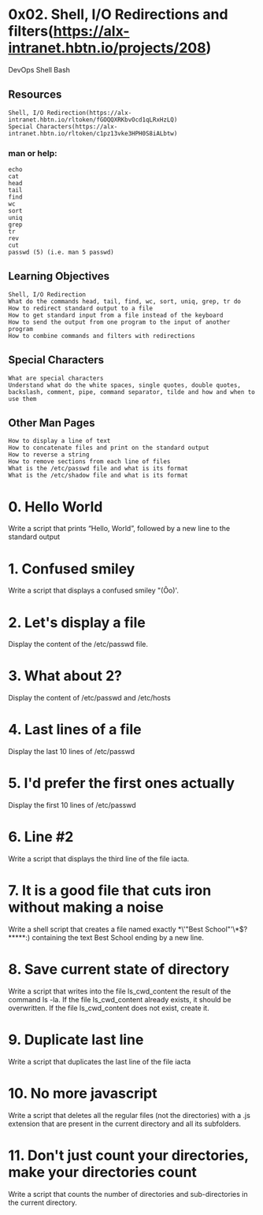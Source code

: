 # 0x02. Shell, I/O Redirections and filters(https://alx-intranet.hbtn.io/projects/208)
DevOps
Shell
Bash
## Resources
    Shell, I/O Redirection(https://alx-intranet.hbtn.io/rltoken/fGOQQXRKbvOcd1qLRxHzLQ)
    Special Characters(https://alx-intranet.hbtn.io/rltoken/c1pz13vke3HPH0S8iALbtw)
### man or help:
    echo
    cat
    head
    tail
    find
    wc
    sort
    uniq
    grep
    tr
    rev
    cut
    passwd (5) (i.e. man 5 passwd)
## Learning Objectives
    Shell, I/O Redirection
    What do the commands head, tail, find, wc, sort, uniq, grep, tr do
    How to redirect standard output to a file
    How to get standard input from a file instead of the keyboard
    How to send the output from one program to the input of another program
    How to combine commands and filters with redirections
## Special Characters
    What are special characters
    Understand what do the white spaces, single quotes, double quotes, backslash, comment, pipe, command separator, tilde and how and when to use them
## Other Man Pages
    How to display a line of text
    How to concatenate files and print on the standard output
    How to reverse a string
    How to remove sections from each line of files
    What is the /etc/passwd file and what is its format
    What is the /etc/shadow file and what is its format
# 0. Hello World
Write a script that prints “Hello, World”, followed by a new line to the standard output
# 1. Confused smiley
Write a script that displays a confused smiley "(Ôo)'.
# 2. Let's display a file
Display the content of the /etc/passwd file.
# 3. What about 2?
Display the content of /etc/passwd and /etc/hosts
# 4. Last lines of a file
Display the last 10 lines of /etc/passwd
# 5. I'd prefer the first ones actually
Display the first 10 lines of /etc/passwd
# 6. Line #2
Write a script that displays the third line of the file iacta.
# 7. It is a good file that cuts iron without making a noise
Write a shell script that creates a file named exactly \*\\'"Best School"\'\\*$\?\*\*\*\*\*:) containing the text Best School ending by a new line.
# 8. Save current state of directory
Write a script that writes into the file ls_cwd_content the result of the command ls -la. If the file ls_cwd_content already exists, it should be overwritten. If the file ls_cwd_content does not exist, create it.
# 9. Duplicate last line
Write a script that duplicates the last line of the file iacta
# 10. No more javascript
Write a script that deletes all the regular files (not the directories) with a .js extension that are present in the current directory and all its subfolders.
# 11. Don't just count your directories, make your directories count
Write a script that counts the number of directories and sub-directories in the current directory.
